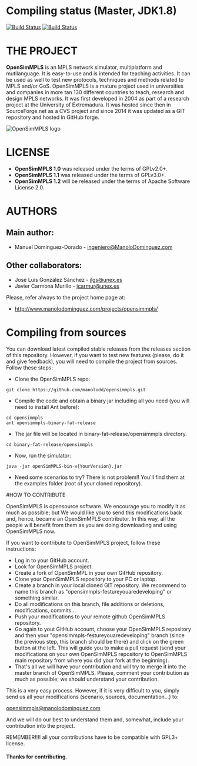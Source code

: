 # Compiling status (Master, JDK1.8)

[![Build Status](https://travis-ci.org/manolodd/opensimmpls.svg?branch=master)](https://travis-ci.org/manolodd/opensimmpls)
[![Build Status](https://landscape.io/github/manolodd/opensimmpls/master/landscape.svg?style=flat)](https://landscape.io/github/manolodd/opensimmpls/master/badges)

# THE PROJECT

<b>OpenSimMPLS</b> is an MPLS network simulator, multiplatform and mutilanguage. It is easy-to-use and is intended for teaching activities. It can be used as well to test new protocols, techniques and methods related to MPLS and/or GoS. OpenSimMPLS is a mature project used in universities and companies in more tan 130 different countries to teach, research and design MPLS networks. It was first developed in 2004 as part of a research project at the University of Extremadura. It was hosted since then in SourceForge.net as a CVS project and since 2014 it was updated as a GIT repository and hosted in GitHub forge.

![OpenSimMPLS logo](https://github.com/manolodd/opensimmpls/blob/master/src/imagenes/splash.png?raw=true)

# LICENSE
 
- <b>OpenSimMPLS 1.0</b> was released under the terms of GPLv2.0+.
- <b>OpenSimMPLS 1.1</b> was released under the terms of GPLv3.0+.
- <b>OpenSimMPLS 1.2</b> will be released under the terms of Apache Software License 2.0.


# AUTHORS

## Main author:
    
 - Manuel Domínguez-Dorado - <ingeniero@ManoloDominguez.com>
   
## Other collaborators:

 - José Luis González Sánchez - <jlgs@unex.es>
 - Javier Carmona Murillo - <jcarmur@unex.es>
    
    
Please, refer always to the project home page at:

 - http://www.manolodominguez.com/projects/opensimmpls/

# Compiling from sources

You can download latest compiled stable releases from the releases section of 
this repository. However, if you want to test new features (please, do it and 
give feedback), you will need to compile the project from sources. Follow these 
steps:

 - Clone the OpenSimMPLS repo: 
```console
git clone https://github.com/manolodd/opensimmpls.git
```
 - Compile the code and obtain a binary jar including all you need (you will 
   need to install Ant before):
```console
cd opensimmpls
ant opensimmpls-binary-fat-release
```
 - The jar file will be located in binary-fat-release/opensimmpls directory.
```console
cd binary-fat-release/opensimmpls
```
- Now, run the simulator:
```console
java -jar openSimMPLS-bin-v{YourVersion}.jar
```
- Need some scenarios to try? There is not problem!! You'll find them at the
  examples folder (root of your cloned repository).


#HOW TO CONTRIBUTE


OpenSimMPLS is opensource software. We encourage you to modify it as much as 
possible; but We would like you to send this modifications back and, hence, 
became an OpenSimMPLS contributor. In this way, all the people will benefit from
them as you are doing downloading and using OpenSimMPLS now.

If you want to contribute to OpenSimMPLS project, follow these instructions:

 - Log in to your GitHub account.
 - Look for OpenSimMPLS project.
 - Create a fork of OpenSimMPL in your own GitHub repository.
 - Clone your OpenSimMPLS repository to your PC or laptop.
 - Create a branch in your local cloned GIT repository. We recommend to name 
   this branch as "opensimmpls-festureyouaredeveloping" or something similar.
 - Do all modifications on this branch, file additions or deletions, 
   modifications, commits...
 - Push your modifications to your remote github OpenSimMPLS repository.
 - Go again to yout GitHub account, choose your OpenSimMPLS repository and then
   your "opensimmpls-festureyouaredeveloping" branch (since the previous step, 
   this branch should be there) and click on the green button at the left. This 
   will guide you to make a pull request (send your modifications on your own
   OpenSimMPLS repository to OpenSimMPLS main repository from where you did your
   fork at the beginning).
 - That's all we will have your contribution and will try to merge it into the
   master branch of OpenSimMPLS. Please, comment your contribution as much as
   possible; we should understand your contribution.

This is a very easy process. However, if it is very difficult to you, simply 
send us all your modifications (scenario, sources, documentation...) to:

opensimmpls@manolodominguez.com

And we will do our best to understand them and, somewhat, include your 
contribution into the project.

REMEMBER!!!! all your contributions have to be compatible with GPL3+ license.

#### Thanks for contributing.
